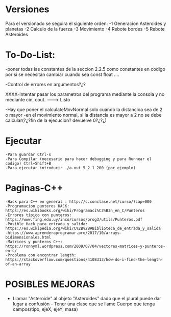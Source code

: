 
# Versiones 
Para el versionado se seguira el siguiente orden: 
    -1 Generacion Asteroides y planetas
    -2 Calculo de la fuerza
    -3 Movimiento 
    -4 Rebote bordes
    -5 Rebote Asteroides


# To-Do-List:
-poner todas las constantes de la seccion 2.2.5 como constantes en codigo por si se necesitan cambiar cuando sea
const float ....

-Control de errores  en argumentos?¿? 

XXXX-Intentar pasar los parametros del programa mediante la consola y no mediante cin, cout. ---> Listo 

-Hay que poner el calculateMovNormal solo cuando la distancioa sea de 2 o mayor
-en el movimiento normal, si la distancia es mayor a 2 no se debe calcular(?¿?fin de la ejecucion? devuelve 0?¿?¿)


# Ejecutar

    -Para guardar Ctrl-s
    -Para Compilar (necesario para hacer debugging y para Runnear el codigo) Ctrl+Shift+B
    -Para ejecutar introducir ./a.out 5 2 1 200 (por ejemplo)



# Paginas-C++

    -Hack para C++ en general : http://c.conclase.net/curso/?cap=000
    -Programacion punteros HACK: https://es.wikibooks.org/wiki/Programaci%C3%B3n_en_C/Punteros
    -Errores típico con punteros: https://www.fing.edu.uy/inco/cursos/prog3/utils/Punteros.pdf
    -Posible Hack para entrada y salida: https://es.wikipedia.org/wiki/C%2B%2B#Biblioteca_de_entrada_y_salida
    -https://www.aprenderaprogramar.pro/2017/10/arrays-bidimensionales.html
    -Matrices y punteros C++: https://ronnyml.wordpress.com/2009/07/04/vectores-matrices-y-punteros-en-c/
    -Problema con encontrar length: https://stackoverflow.com/questions/4108313/how-do-i-find-the-length-of-an-array


# POSIBLES MEJORAS
- Llamar "Asteroide" al objeto "Asteroides" dado que el plural puede dar lugar a confusión - Tener una clase que se llame Cuerpo que tenga campos(tipo, ejeX, ejeY, masa) 